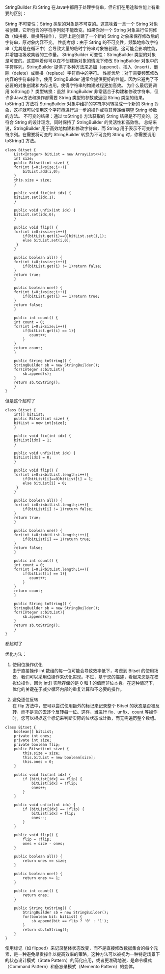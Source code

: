 StringBuilder 和 String 在Java中都用于处理字符串，但它们在用途和性能上有重要的区别：

String
不可变性：String 类型的对象是不可变的。这意味着一旦一个 String 对象被创建，它所包含的字符序列就不能改变。如果你对一个 String 对象进行任何修改（如拼接、替换等操作），实际上是创建了一个新的 String 对象来保存修改后的字符串，原对象内容不变。
性能考虑：由于 String 的不可变性，频繁地修改字符串（尤其是在循环中）会导致大量的临时字符串对象被创建，这可能会影响性能，并增加垃圾收集器的工作量。
StringBuilder
可变性：StringBuilder 类型的对象是可变的。这意味着你可以在不创建新对象的情况下修改 StringBuilder 对象中的字符序列。StringBuilder 提供了多种方法来追加（append）、插入（insert）、删除（delete）或替换（replace）字符串中的字符。
性能优势：对于需要频繁修改内容的字符串操作，使用 StringBuilder 通常会提供更好的性能。因为它避免了不必要的对象创建和内存占用，使得字符串的构建过程更加高效。
为什么最后要调用 toString()？
类型转换：虽然 StringBuilder 非常适合于构建和修改字符串，但许多Java方法和操作都需要 String 类型的参数或返回 String 类型的结果。toString() 方法将 StringBuilder 对象中维护的字符序列转换成一个新的 String 对象，这样就可以使用这个字符串进行进一步的操作或将其传递给期望 String 参数的方法。
不可变的结果：通过 toString() 方法获取的 String 结果是不可变的，这符合 String 的设计理念，同时保持了 StringBuilder 的灵活性和高效性。
总结来说，StringBuilder 用于高效地构建和修改字符串，而 String 用于表示不可变的字符序列。在需要将可变的 StringBuilder 转换为不可变的 String 时，你需要调用 toString() 方法。

```code
class Bitset {
    List<Integer> bitList = new ArrayList<>();
    int size;
    public Bitset(int size) {
    for(int i=0;i<size;i++){
        bitList.add(i,0);
    }
    this.size = size;
    }
    
    public void fix(int idx) {
    bitList.set(idx,1);
    }
    
    public void unfix(int idx) {
    bitList.set(idx,0);
    }
    
    public void flip() {
    for(int i=0;i<size;i++){
        if(bitList.get(i)==0)bitList.set(i,1);
        else bitList.set(i,0);
     }
    }
    
    public boolean all() {
    for(int i=0;i<size;i++){
        if(bitList.get(i) != 1)return false;
    }
    return true;
    }
    
    public boolean one() {
    for(int i=0;i<size;i++){
        if(bitList.get(i) == 1)return true;
    }
    return false;
    }
    
    public int count() {
    int count = 0;
    for(int i=0;i<size;i++){
        if(bitList.get(i) == 1){
           count++;
        }
    }
    return count;
    }
    
    public String toString() {
    StringBuilder sb = new StringBuilder();
    for(Integer s:bitList){
        sb.append(s);
    }
    return sb.toString();
    }
}
```

但是这个超时了

```code
class Bitset {
    int[] bitList;
    public Bitset(int size) {
    bitList = new int[size];
    }
    
    public void fix(int idx) {
    bitList[idx] = 1;
    }
    
    public void unfix(int idx) {
    bitList[idx] = 0;
    }
    
    public void flip() {
    for(int i=0;i<bitList.length;i++){
        if(bitList[i]==0)bitList[i] = 1;
        else bitList[i] = 0;
     }
    }
    
    public boolean all() {
    for(int i=0;i<bitList.length;i++){
        if(bitList[i] != 1)return false;
    }
    return true;
    }
    
    public boolean one() {
    for(int i=0;i<bitList.length;i++){
        if(bitList[i] == 1)return true;
    }
    return false;
    }
    
    public int count() {
    int count = 0;
    for(int i=0;i<bitList.length;i++){
        if(bitList[i] == 1){
           count++;
        }
    }
    return count;
    }
    
    public String toString() {
    StringBuilder sb = new StringBuilder();
    for(Integer s:bitList){
        sb.append(s);
    }
    return sb.toString();
    }
}
```
都超时了

优化方法：
1. 使用位操作优化     
由于直接操作 int 数组的每一位可能会导致效率低下，考虑到 Bitset 的使用场景，我们可以采用位操作来优化实现。不过，基于您的描述，看起来您是在模拟位操作，因为 int[] 实际存储的是 0 和 1 的值而非位本身。在这种情况下，优化的关键在于减少循环内部的重复计算和不必要的操作。       

2. 避免逐位反转       
在 flip 方法中，您可以尝试使用额外的标记来记录整个 Bitset 的状态是否被反转，而不是真的去逐个反转每一位。这样，当进行 fix、unfix、count 等操作时，您可以根据这个标记来判断实际的位状态或计数，而无需遍历整个数组。

```code
class Bitset {
    boolean[] bitList;
    private int ones;
    private int size;
    private boolean flip;
    public Bitset(int size) {
        this.size = size;
        this.bitList = new boolean[size];
        this.ones = 0; 
    }

    public void fix(int idx) {
        if (bitList[idx] == flip) {
            bitList[idx] = !flip;
            ones++;
        }
    }

    public void unfix(int idx) {
        if (bitList[idx] == !flip) {
            bitList[idx] = flip;
            ones--;
        }
    }

    public void flip() {
        flip = !flip;
        ones = size - ones;
    }

    public boolean all() {
        return ones == size;
    }

    public boolean one() {
        return ones >= 1;
    }

    public int count() {
        return ones;
    }

    public String toString() {
        StringBuilder sb = new StringBuilder();
        for(boolean bit: bitList) {
            sb.append(bit == flip ? '0' : '1');
        }
        return sb.toString();
    }
}
```

使用标记（如 flipped）来记录整体状态改变，而不是直接修改数据集合的每个元素，是一种避免昂贵操作以提高效率的策略。这种方法可以被视为一种特定场景下的状态设计模式（State Pattern）的简化应用，或者更准确地说，是命令模式（Command Pattern）和备忘录模式（Memento Pattern）的变体。
